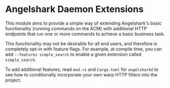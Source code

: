 # Angelshark Daemon Extensions

This module aims to provide a simple way of extending Angelshark's basic
functionality (running commands on the ACM) with additional HTTP endpoints that
run one or more commands to achieve a basic business task.

This functionality may not be desirable for all end users, and therefore is
completely opt-in with feature flags. For example, at compile time, you can add
`--features simple_search` to enable a given extension called `simple_search`.

To add additional features, read `mod.rs` and `Cargo.toml` for `angelsharkd` to
see how to conditionally incorporate your own warp HTTP filters into the
project.
